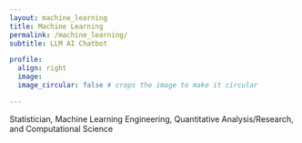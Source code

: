 ```yaml
---
layout: machine_learning
title: Machine Learning
permalink: /machine_learning/
subtitle: LLM AI Chatbot

profile:
  align: right
  image: 
  image_circular: false # crops the image to make it circular

---
```



Statistician, Machine Learning Engineering, Quantitative Analysis/Research, and Computational Science
